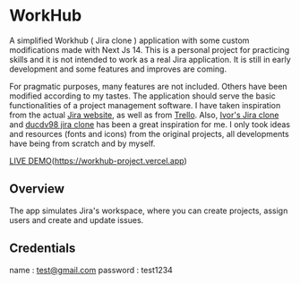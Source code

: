 # WorkHub

A simplified Workhub ( Jira clone ) application with some custom modifications made with Next Js 14. This is a personal project for practicing skills and it is not intended to work as a real Jira application. It is still in early development and some features and improves are coming.

For pragmatic purposes, many features are not included. Others have been modified according to my tastes. The application should serve the basic functionalities of a project management software. I have taken inspiration from the actual [Jira website](https://www.atlassian.com/es/software/jira), as well as from [Trello](https://trello.com/). Also, [Ivor's Jira clone](https://github.com/oldboyxx/jira_clone) and [ducdv98 jira clone](https://github.com/ducdv98/jira-clone) has been a great inspiration for me. I only took ideas and resources (fonts and icons) from the original projects, all developments have being from scratch and by myself.

[LIVE DEMO]([https://workhub-project.vercel.app])(https://workhub-project.vercel.app)

## Overview<a name="overview"></a>

The app simulates Jira's workspace, where you can create projects, assign users and create and update issues. 


## Credentials<a name="credentials"></a>

name : test@gmail.com
password : test1234
